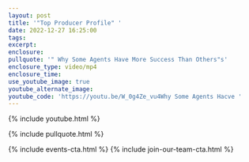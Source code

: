 ```yaml
---
layout: post
title: '"Top Producer Profile" '
date: 2022-12-27 16:25:00
tags:
excerpt:
enclosure:
pullquote: '" Why Some Agents Have More Success Than Others"s'
enclosure_type: video/mp4
enclosure_time:
use_youtube_image: true
youtube_alternate_image:
youtube_code: 'https://youtu.be/W_0g4Ze_vu4Why Some Agents Hacve '
---
```

{% include youtube.html %}

{% include pullquote.html %}

{% include events-cta.html %} {% include join-our-team-cta.html %}